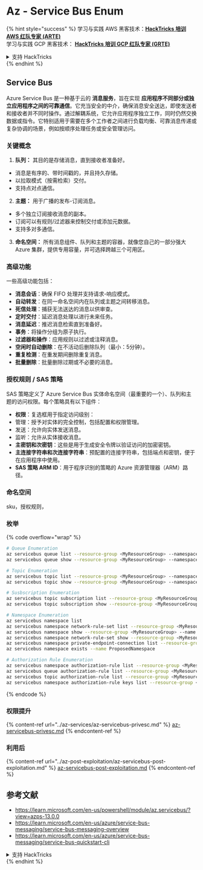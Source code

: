 # Az - Service Bus Enum

{% hint style="success" %}
学习与实践 AWS 黑客技术：<img src="../../.gitbook/assets/image (1) (1).png" alt="" data-size="line">[**HackTricks 培训 AWS 红队专家 (ARTE)**](https://training.hacktricks.xyz/courses/arte)<img src="../../.gitbook/assets/image (1) (1).png" alt="" data-size="line">\
学习与实践 GCP 黑客技术： <img src="../../.gitbook/assets/image (2).png" alt="" data-size="line">[**HackTricks 培训 GCP 红队专家 (GRTE)**<img src="../../.gitbook/assets/image (2).png" alt="" data-size="line">](https://training.hacktricks.xyz/courses/grte)

<details>

<summary>支持 HackTricks</summary>

* 查看 [**订阅计划**](https://github.com/sponsors/carlospolop)!
* **加入** 💬 [**Discord 群组**](https://discord.gg/hRep4RUj7f) 或 [**Telegram 群组**](https://t.me/peass) 或 **关注** 我们的 **Twitter** 🐦 [**@hacktricks\_live**](https://twitter.com/hacktricks\_live)**.**
* **通过向** [**HackTricks**](https://github.com/carlospolop/hacktricks) 和 [**HackTricks Cloud**](https://github.com/carlospolop/hacktricks-cloud) GitHub 仓库提交 PR 分享黑客技巧。

</details>
{% endhint %}

## Service Bus

Azure Service Bus 是一种基于云的 **消息服务**，旨在实现 **应用程序不同部分或独立应用程序之间的可靠通信**。它充当安全的中介，确保消息安全送达，即使发送者和接收者并不同时操作。通过解耦系统，它允许应用程序独立工作，同时仍然交换数据或指令。它特别适用于需要在多个工作者之间进行负载均衡、可靠消息传递或复杂协调的场景，例如按顺序处理任务或安全管理访问。

### 关键概念

1. **队列：** 其目的是存储消息，直到接收者准备好。
- 消息是有序的、带时间戳的，并且持久存储。
- 以拉取模式（按需检索）交付。
- 支持点对点通信。
2. **主题：** 用于广播的发布-订阅消息。
- 多个独立订阅接收消息的副本。
- 订阅可以有规则/过滤器来控制交付或添加元数据。
- 支持多对多通信。
3. **命名空间：** 所有消息组件、队列和主题的容器，就像您自己的一部分强大 Azure 集群，提供专用容量，并可选择跨越三个可用区。

### 高级功能
一些高级功能包括：

- **消息会话**：确保 FIFO 处理并支持请求-响应模式。
- **自动转发**：在同一命名空间内在队列或主题之间转移消息。
- **死信处理**：捕获无法送达的消息以供审查。
- **定时交付**：延迟消息处理以进行未来任务。
- **消息延迟**：推迟消息检索直到准备好。
- **事务**：将操作分组为原子执行。
- **过滤器和操作**：应用规则以过滤或注释消息。
- **空闲时自动删除**：在不活动后删除队列（最小：5分钟）。
- **重复检测**：在重发期间删除重复消息。
- **批量删除**：批量删除过期或不必要的消息。

### 授权规则 / SAS 策略

SAS 策略定义了 Azure Service Bus 实体命名空间（最重要的一个）、队列和主题的访问权限。每个策略具有以下组件：

- **权限**：复选框用于指定访问级别：
- 管理：授予对实体的完全控制，包括配置和权限管理。
- 发送：允许向实体发送消息。
- 监听：允许从实体接收消息。
- **主密钥和次密钥**：这些是用于生成安全令牌以验证访问的加密密钥。
- **主连接字符串和次连接字符串**：预配置的连接字符串，包括端点和密钥，便于在应用程序中使用。
- **SAS 策略 ARM ID**：用于程序识别的策略的 Azure 资源管理器（ARM）路径。

### 命名空间

sku，授权规则，

### 枚举

{% code overflow="wrap" %}
```bash
# Queue Enumeration
az servicebus queue list --resource-group <MyResourceGroup> --namespace-name <MyNamespace>
az servicebus queue show --resource-group <MyResourceGroup> --namespace-name <MyNamespace> --name <MyQueue>

# Topic Enumeration
az servicebus topic list --resource-group <MyResourceGroup> --namespace-name <MyNamespace>
az servicebus topic show --resource-group <MyResourceGroup> --namespace-name <MyNamespace> --name <MyTopic>

# Susbscription Enumeration
az servicebus topic subscription list --resource-group <MyResourceGroup> --namespace-name <MyNamespace> --topic-name <MyTopic>
az servicebus topic subscription show --resource-group <MyResourceGroup> --namespace-name <MyNamespace> --topic-name <MyTopic> --name <MySubscription>

# Namespace Enumeration
az servicebus namespace list
az servicebus namespace network-rule-set list --resource-group <MyResourceGroup> --namespace-name <MyNamespace>
az servicebus namespace show --resource-group <MyResourceGroup> --name <MyNamespace>
az servicebus namespace network-rule-set show --resource-group <MyResourceGroup> --namespace-name <MyNamespace>
az servicebus namespace private-endpoint-connection list --resource-group <MyResourceGroup> --namespace-name <MyNamespace>
az servicebus namespace exists --name ProposedNamespace

# Authorization Rule Enumeration
az servicebus namespace authorization-rule list --resource-group <MyResourceGroup> --namespace-name <MyNamespace>
az servicebus queue authorization-rule list --resource-group <MyResourceGroup> --namespace-name <MyNamespace> --queue-name <MyQueue>
az servicebus topic authorization-rule list --resource-group <MyResourceGroup> --namespace-name <MyNamespace> --topic-name <MyTopic>
az servicebus namespace authorization-rule keys list --resource-group <MyResourceGroup> --namespace-name <MyNamespace> --name <MyAuthRule>
```
{% endcode %}

### 权限提升

{% content-ref url="../az-services/az-servicebus-privesc.md" %}
[az-servicebus-privesc.md](../az-services/az-servicebus-privesc.md)
{% endcontent-ref %}

### 利用后

{% content-ref url="../az-post-exploitation/az-servicebus-post-exploitation.md" %}
[az-servicebus-post-exploitation.md](../az-post-exploitation/az-servicebus-post-exploitation.md)
{% endcontent-ref %}

## 参考文献

* https://learn.microsoft.com/en-us/powershell/module/az.servicebus/?view=azps-13.0.0
* https://learn.microsoft.com/en-us/azure/service-bus-messaging/service-bus-messaging-overview
* https://learn.microsoft.com/en-us/azure/service-bus-messaging/service-bus-quickstart-cli

<details>

<summary>支持 HackTricks</summary>

* 查看 [**订阅计划**](https://github.com/sponsors/carlospolop)!
* **加入** 💬 [**Discord 群组**](https://discord.gg/hRep4RUj7f) 或 [**Telegram 群组**](https://t.me/peass) 或 **关注** 我们的 **Twitter** 🐦 [**@hacktricks\_live**](https://twitter.com/hacktricks_live)**.**
* **通过向** [**HackTricks**](https://github.com/carlospolop/hacktricks) 和 [**HackTricks Cloud**](https://github.com/carlospolop/hacktricks-cloud) GitHub 仓库提交 PR 来分享黑客技巧。

</details>
{% endhint %}
